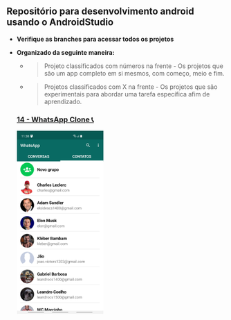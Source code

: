 ## Repositório para desenvolvimento android usando o AndroidStudio
* **Verifique as branches para acessar todos os projetos**
* **Organizado da seguinte maneira:**
    * > Projeto classificados com números na frente - Os projetos que são um app completo em si mesmos, com começo, meio e fim.
    * > Projetos classificados com X na frente - Os projetos que são experimentais para abordar uma tarefa específica afim de aprendizado.

    ### [14 - WhatsApp Clone 📞](https://github.com/Williamcs1400/Android/tree/14-WhatsApp)
    <img src="assets/printContatosWpp.jpg" width="200">